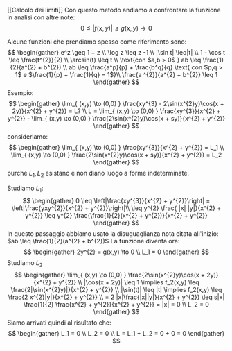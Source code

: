 [[Calcolo dei limiti]]
Con questo metodo andiamo a confrontare la funzione in analisi con altre note:
$$
0 \leq |f (x,y) | \leq g (x,y) \to 0
$$

Alcune funzioni che prendiamo spesso come riferimento sono:
$$
\begin{gather}
e^z \geq 1 + z \\
\log z \leq z -1  \\
|\sin t| \leq|t| \\
1 - \cos t \leq \frac{t^{2}}{2} \\
\arcsin(t) \leq t \\
\text{con $a,b > 0$ } ab \leq \frac{1}{2}(a^{2} + b^{2}) \\
ab \leq \frac{a^p}{p} + \frac{b^q}{q} \text{  con $p,q > 1$ e $\frac{1}{p} + \frac{1}{q} = 1$}\\
\frac{a ^{2}}{a^{2} + b^{2}} \leq 1
\end{gather}
$$
Esempio:
$$
\begin{gather}
\lim_{ (x,y) \to (0,0) } \frac{xy^{3} - 2\sin(x^{2}y)\cos(x + 2y)}{x^{2} + y^{2}} = L? \\
L = \lim_{ (x,y) \to (0,0) } \frac{xy^{3}}{x^{2} + y^{2}}  - \lim_{ (x,y) \to (0,0) } \frac{2\sin(x^{2}y)\cos(x + sy)}{x^{2} + y^{2}}
\end{gather}
$$
consideriamo:
$$
\begin{gather}
\lim_{ (x,y) \to (0,0) } \frac{xy^{3}}{x^{2} + y^{2}} = L_1 \\
\lim_{ (x,y) \to (0,0) } \frac{2\sin(x^{2}y)\cos(x + sy)}{x^{2} + y^{2}} = L_2
\end{gather}
$$
purché $L_1, L_2$ esistano e non diano luogo a forme indeterminate.

Studiamo $L_1$:
$$
\begin{gather}
0 \leq \left|\frac{xy^{3}}{x^{2} + y^{2}}\right| = \left|\frac{yxy^{2}}{x^{2} + y^{2}}\right|\\
\leq y^{2} \frac{ |x| |y|}{x^{2} + y^{2}} \leq y^{2} \frac{\frac{1}{2}(x^{2} + y^{2})}{x^{2} + y^{2}}
\end{gather}
$$
In questo passaggio abbiamo usato  la disuguaglianza nota citata all'inizio: $ab \leq \frac{1}{2}(a^{2} + b^{2})$
La funzione diventa ora:
$$
\begin{gather}
2y^{2} = g(x,y) \to 0 \\
L_1 = 0
\end{gather}
$$
Studiamo $L_2$
$$
\begin{gather}
\lim_{ (x,y) \to (0,0) } \frac{2\sin(x^{2}y)\cos(x + 2y)}{x^{2} + y^{2}} \\
|\cos(x + 2y)| \leq 1 \implies f_2(x,y) \leq \frac{2|\sin(x^{2}y)|}{x^{2} + y^{2}} \\
|\sin(t)| \leq |t| \implies f_2(x,y) \leq \frac{2 x^{2}|y|}{x^{2} + y^{2}} \\
= 2 |x|\frac{|x||y|}{x^{2} + y^{2}} \leq s|x| \frac{1}{2} \frac{x^{2} + y^{2}}{x^{2} + y^{2}} = |x| = 0 \\
L_2 = 0
\end{gather}
$$
Siamo arrivati quindi al risultato che:
$$
\begin{gather}
L_1 = 0 \\
L_2 = 0 \\
L = L_1 + L_2 = 0 + 0 = 0
\end{gather}
$$
